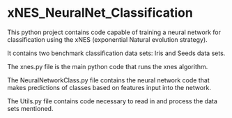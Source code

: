 # xNES_NeuralNet_Classification
This python project contains code capable of training a neural network for classification using the xNES (exponential Natural evolution strategy).

It contains two benchmark classification data sets: Iris and Seeds data sets.

The xnes.py file is the main python code that runs the xnes algorithm.

The NeuralNetworkClass.py file contains the neural network code that makes predictions of classes based on features input into the network.

The Utils.py file contains code necessary to read in and process the data sets mentioned.
